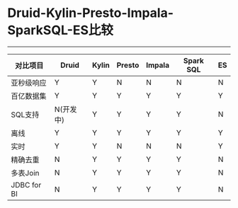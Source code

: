 # Druid-Kylin-Presto-Impala-SparkSQL-ES比较

---
<!-- 
![](../images/2020/09/20200914110558.png)
 -->

|   对比项目  |   Druid   | Kylin | Presto | Impala | Spark SQL | ES |
|-------------|-----------|-------|--------|--------|-----------|----|
| 亚秒级响应  | Y         | Y     | N      | N      | N         | N  |
| 百亿数据集  | Y         | Y     | Y      | Y      | Y         | Y  |
| SQL支持     | N(开发中) | Y     | Y      | Y      | Y         | N  |
| 离线        | Y         | Y     | Y      | Y      | Y         | Y  |
| 实时        | Y         | Y     | N      | N      | N         | Y  |
| 精确去重    | N         | Y     | Y      | Y      | Y         | N  |
| 多表Join    | N         | Y     | Y      | Y      | Y         | N  |
| JDBC for BI | N         | Y     | Y      | Y      | Y         | N  |
